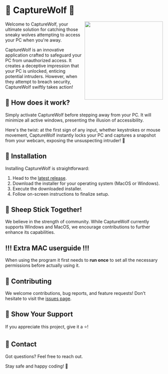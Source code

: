 
# 🐺 CaptureWolf 🐺
<img src="https://github.com/galadril/CaptureWolf/assets/14561640/7d93e3b2-3b58-4022-b535-e8aa04c15f4b" align="right" height="250" width="250" />
Welcome to CaptureWolf, your ultimate solution for catching those sneaky wolves attempting to access your PC when you're away.

CaptureWolf is an innovative application crafted to safeguard your PC from unauthorized access. It creates a deceptive impression that your PC is unlocked, enticing potential intruders. However, when they attempt to breach security, CaptureWolf swiftly takes action!

## 🚀 How does it work?

Simply activate CaptureWolf before stepping away from your PC. It will minimize all active windows, presenting the illusion of accessibility.

Here's the twist: at the first sign of any input, whether keystrokes or mouse movement, CaptureWolf instantly locks your PC and captures a snapshot from your webcam, exposing the unsuspecting intruder! 📸

## 🎁 Installation

Installing CaptureWolf is straightforward:

1. Head to the [latest release](https://github.com/galadril/CaptureWolf/releases/latest).
2. Download the installer for your operating system (MacOS or Windows).
3. Execute the downloaded installer.
4. Follow on-screen instructions to finalize setup.

## 🐑 Sheep Stick Together!

We believe in the strength of community. While CaptureWolf currently supports Windows and MacOS, we encourage contributions to further enhance its capabilities.

## !!! Extra MAC userguide !!!

When using the program it first needs to **run once** to set all the necessary permissions before actually using it.

## 🤝 Contributing

We welcome contributions, bug reports, and feature requests! Don't hesitate to visit the [issues page](../../issues).

## 🌟 Show Your Support

If you appreciate this project, give it a ⭐️!

## 📧 Contact

Got questions? Feel free to reach out.

Stay safe and happy coding! 🚀
